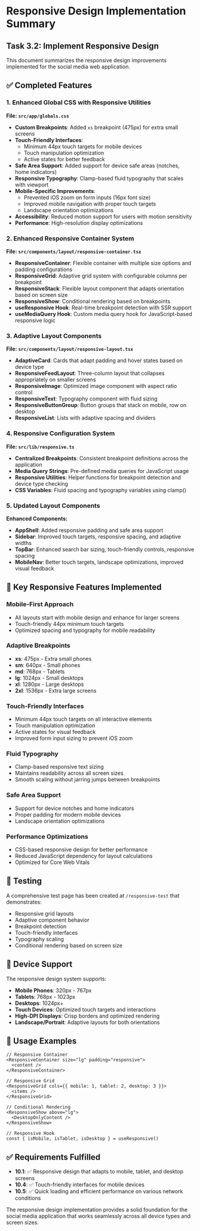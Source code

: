 # Responsive Design Implementation Summary

## Task 3.2: Implement Responsive Design

This document summarizes the responsive design improvements implemented for the social media web application.

## ✅ Completed Features

### 1. Enhanced Global CSS with Responsive Utilities

**File: `src/app/globals.css`**

- **Custom Breakpoints**: Added `xs` breakpoint (475px) for extra small screens
- **Touch-Friendly Interfaces**: 
  - Minimum 44px touch targets for mobile devices
  - Touch manipulation optimization
  - Active states for better feedback
- **Safe Area Support**: Added support for device safe areas (notches, home indicators)
- **Responsive Typography**: Clamp-based fluid typography that scales with viewport
- **Mobile-Specific Improvements**:
  - Prevented iOS zoom on form inputs (16px font size)
  - Improved mobile navigation with proper touch targets
  - Landscape orientation optimizations
- **Accessibility**: Reduced motion support for users with motion sensitivity
- **Performance**: High-resolution display optimizations

### 2. Enhanced Responsive Container System

**File: `src/components/layout/responsive-container.tsx`**

- **ResponsiveContainer**: Flexible container with multiple size options and padding configurations
- **ResponsiveGrid**: Adaptive grid system with configurable columns per breakpoint
- **ResponsiveStack**: Flexible layout component that adapts orientation based on screen size
- **ResponsiveShow**: Conditional rendering based on breakpoints
- **useResponsive Hook**: Real-time breakpoint detection with SSR support
- **useMediaQuery Hook**: Custom media query hook for JavaScript-based responsive logic

### 3. Adaptive Layout Components

**File: `src/components/layout/responsive-layout.tsx`**

- **AdaptiveCard**: Cards that adapt padding and hover states based on device type
- **ResponsiveFeedLayout**: Three-column layout that collapses appropriately on smaller screens
- **ResponsiveImage**: Optimized image component with aspect ratio control
- **ResponsiveText**: Typography component with fluid sizing
- **ResponsiveButtonGroup**: Button groups that stack on mobile, row on desktop
- **ResponsiveList**: Lists with adaptive spacing and dividers

### 4. Responsive Configuration System

**File: `src/lib/responsive.ts`**

- **Centralized Breakpoints**: Consistent breakpoint definitions across the application
- **Media Query Strings**: Pre-defined media queries for JavaScript usage
- **Responsive Utilities**: Helper functions for breakpoint detection and device type checking
- **CSS Variables**: Fluid spacing and typography variables using clamp()

### 5. Updated Layout Components

**Enhanced Components:**
- **AppShell**: Added responsive padding and safe area support
- **Sidebar**: Improved touch targets, responsive spacing, and adaptive widths
- **TopBar**: Enhanced search bar sizing, touch-friendly controls, responsive spacing
- **MobileNav**: Better touch targets, landscape optimizations, improved visual feedback

## 🎯 Key Responsive Features Implemented

### Mobile-First Approach
- All layouts start with mobile design and enhance for larger screens
- Touch-friendly 44px minimum touch targets
- Optimized spacing and typography for mobile readability

### Adaptive Breakpoints
- **xs**: 475px - Extra small phones
- **sm**: 640px - Small phones
- **md**: 768px - Tablets
- **lg**: 1024px - Small desktops
- **xl**: 1280px - Large desktops
- **2xl**: 1536px - Extra large screens

### Touch-Friendly Interfaces
- Minimum 44px touch targets on all interactive elements
- Touch manipulation optimization
- Active states for visual feedback
- Improved form input sizing to prevent iOS zoom

### Fluid Typography
- Clamp-based responsive text sizing
- Maintains readability across all screen sizes
- Smooth scaling without jarring jumps between breakpoints

### Safe Area Support
- Support for device notches and home indicators
- Proper padding for modern mobile devices
- Landscape orientation optimizations

### Performance Optimizations
- CSS-based responsive design for better performance
- Reduced JavaScript dependency for layout calculations
- Optimized for Core Web Vitals

## 🧪 Testing

A comprehensive test page has been created at `/responsive-test` that demonstrates:
- Responsive grid layouts
- Adaptive component behavior
- Breakpoint detection
- Touch-friendly interfaces
- Typography scaling
- Conditional rendering based on screen size

## 📱 Device Support

The responsive design system supports:
- **Mobile Phones**: 320px - 767px
- **Tablets**: 768px - 1023px
- **Desktops**: 1024px+
- **Touch Devices**: Optimized touch targets and interactions
- **High-DPI Displays**: Crisp borders and optimized rendering
- **Landscape/Portrait**: Adaptive layouts for both orientations

## 🔧 Usage Examples

```tsx
// Responsive Container
<ResponsiveContainer size="lg" padding="responsive">
  <content />
</ResponsiveContainer>

// Responsive Grid
<ResponsiveGrid cols={{ mobile: 1, tablet: 2, desktop: 3 }}>
  <items />
</ResponsiveGrid>

// Conditional Rendering
<ResponsiveShow above="lg">
  <DesktopOnlyContent />
</ResponsiveShow>

// Responsive Hook
const { isMobile, isTablet, isDesktop } = useResponsive()
```

## ✅ Requirements Fulfilled

- **10.1**: ✅ Responsive design that adapts to mobile, tablet, and desktop screens
- **10.4**: ✅ Touch-friendly interfaces for mobile devices  
- **10.5**: ✅ Quick loading and efficient performance on various network conditions

The responsive design implementation provides a solid foundation for the social media application that works seamlessly across all device types and screen sizes.